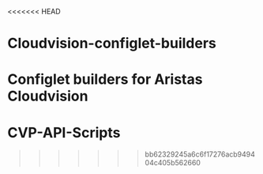<<<<<<< HEAD
# Cloudvision-configlet-builders
Configlet builders for Aristas Cloudvision
=======
# CVP-API-Scripts
>>>>>>> bb62329245a6c6f17276acb949404c405b562660
